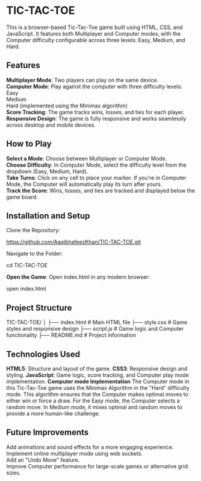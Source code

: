 # TIC-TAC-TOE
 This is a browser-based Tic-Tac-Toe game built using HTML, CSS, and JavaScript. It features both Multiplayer and Computer modes, with the Computer difficulty configurable across three levels: Easy, Medium, and Hard.

## Features  
**Multiplayer Mode**: Two players can play on the same device.  
**Computer Mode**: Play against the computer with three difficulty levels:  
Easy  
Medium  
Hard (implemented using the Minimax algorithm)  
**Score Tracking**: The game tracks wins, losses, and ties for each player.  
**Responsive Design**: The game is fully responsive and works seamlessly across desktop and mobile devices.  

## How to Play
**Select a Mode**: Choose between Multiplayer or Computer Mode.  
**Choose Difficulty**: In Computer Mode, select the difficulty level from the dropdown (Easy, Medium, Hard).  
**Take Turns**: Click on any cell to place your marker. If you're in Computer Mode, the Computer will automatically play its turn after yours.  
**Track the Score**: Wins, losses, and ties are tracked and displayed below the game board.  

## Installation and Setup 
Clone the Repository:

https://github.com/AaqibhafeezKhan/TIC-TAC-TOE.git

Navigate to the Folder:

cd TIC-TAC-TOE

**Open the Game**: Open index.html in any modern browser:

open index.html

## Project Structure

TIC-TAC-TOE/
│
├── index.html         # Main HTML file
├── style.css          # Game styles and responsive design
├── script.js          # Game logic and Computer functionality
├── README.md          # Project information

## Technologies Used
**HTML5**: Structure and layout of the game.
**CSS3**: Responsive design and styling.
**JavaScript**: Game logic, score tracking, and Computer play mode implementation.
**Computer mode Implementation**
The Computer mode in this Tic-Tac-Toe game uses the Minimax Algorithm in the "Hard" difficulty mode. This algorithm ensures that the Computer makes optimal moves to either win or force a draw.
For the Easy mode, the Computer selects a random move. In Medium mode, it mixes optimal and random moves to provide a more human-like challenge.

## Future Improvements  
Add animations and sound effects for a more engaging experience.  
Implement online multiplayer mode using web sockets.  
Add an "Undo Move" feature.  
Improve Computer performance for large-scale games or alternative grid sizes.  
